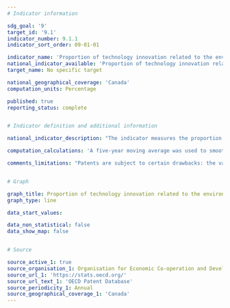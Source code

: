 ```yaml
---
# Indicator information

sdg_goal: '9'
target_id: '9.1'
indicator_number: 9.1.1
indicator_sort_order: 09-01-01

indicator_name: 'Proportion of technology innovation related to the environment'
national_indicator_available: 'Proportion of technology innovation related to the environment'
target_name: No specific target

national_geographical_coverage: 'Canada'
computation_units: Percentage

published: true
reporting_status: complete


# Indicator definition and additional information

national_indicator_description: "The indicator measures the proportion of patents in environment-related technology out of the total number of patents."

computation_calculations: 'A five-year moving average was used to smooth for election and policy impacts that could affect the data during a specific year.'

comments_limitations: "Patents are subject to certain drawbacks: the value distribution of patents is skewed as many patents have no industrial application (and hence are of little value to society) whereas a few are of substantial value; many inventions are not patented because they are not patentable or inventors may protect the inventions using other methods, such as secrecy, lead time, etc.; the propensity to patent differs across countries and industries; differences in patent regulations make it difficult to compare counts across countries; and changes in patent law over the years make it difficult to analyse trends over time. (OECD Stat)"


# Graph

graph_title: Proportion of technology innovation related to the environment
graph_type: line

data_start_values:

data_non_statistical: false
data_show_map: false


# Source

source_active_1: true
source_organisation_1: Organisation for Economic Co-operation and Development
source_url_1: 'https://stats.oecd.org/'
source_url_text_1: 'OECD Patent Database'
source_periodicity_1: Annual
source_geographical_coverage_1: 'Canada'
---
```

